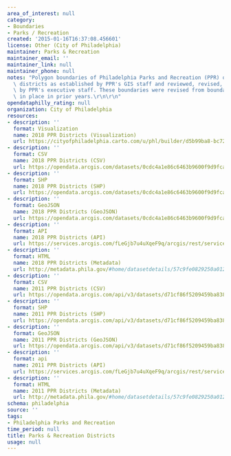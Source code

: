 ```yaml
---
area_of_interest: null
category:
- Boundaries
- Parks / Recreation
created: '2015-01-16T16:37:08.456601'
license: Other (City of Philadelphia)
maintainer: Parks & Recreation
maintainer_email: ''
maintainer_link: null
maintainer_phone: null
notes: "Polygon boundaries of Philadelphia Parks and Recreation (PPR) operational\
  \ districts as established by PPR's GIS staff and reviewed, revised, and approved\
  \ by PPR's executive staff. These boundaries were revised from boundaries that were\
  \ in place in prior years.\r\n\r\n"
opendataphilly_rating: null
organization: City of Philadelphia
resources:
- description: ''
  format: Visualization
  name: 2018 PPR Districts (Visualization)
  url: https://cityofphiladelphia.carto.com/u/phl/builder/d5b99ba8-bc72-460b-8d95-2c29c1efdeb8/embed
- description: ''
  format: CSV
  name: 2018 PPR Districts (CSV)
  url: https://opendata.arcgis.com/datasets/0cdc4a1e86c6463b9600f9d9fca39875_0.csv
- description: ''
  format: SHP
  name: 2018 PPR Districts (SHP)
  url: https://opendata.arcgis.com/datasets/0cdc4a1e86c6463b9600f9d9fca39875_0.zip
- description: ''
  format: GeoJSON
  name: 2018 PPR Districts (GeoJSON)
  url: https://opendata.arcgis.com/datasets/0cdc4a1e86c6463b9600f9d9fca39875_0.geojson
- description: ''
  format: API
  name: 2018 PPR Districts (API)
  url: https://services.arcgis.com/fLeGjb7u4uXqeF9q/arcgis/rest/services/PPR_Districts_2018/FeatureServer/0/query?outFields=*&where=1%3D1
- description: ''
  format: HTML
  name: 2018 PPR Districts (Metadata)
  url: http://metadata.phila.gov/#home/datasetdetails/57c9fe0829250a01219e87a9/representationdetails/5ad75528b3a57726ff0dc00c/
- description: ''
  format: CSV
  name: 2011 PPR Districts (CSV)
  url: https://opendata.arcgis.com/api/v3/datasets/d71cf86f5209459ba838995969f055f0_0/downloads/data?format=csv&spatialRefId=4326&where=1%3D1
- description: ''
  format: SHP
  name: 2011 PPR Districts (SHP)
  url: https://opendata.arcgis.com/api/v3/datasets/d71cf86f5209459ba838995969f055f0_0/downloads/data?format=shp&spatialRefId=4326&where=1%3D1
- description: ''
  format: GeoJSON
  name: 2011 PPR Districts (GeoJSON)
  url: https://opendata.arcgis.com/api/v3/datasets/d71cf86f5209459ba838995969f055f0_0/downloads/data?format=geojson&spatialRefId=4326&where=1%3D1
- description: ''
  format: api
  name: 2011 PPR Districts (API)
  url: https://services.arcgis.com/fLeGjb7u4uXqeF9q/arcgis/rest/services/PPR_Districts_2011/FeatureServer
- description: ''
  format: HTML
  name: 2011 PPR Districts (Metadata)
  url: http://metadata.phila.gov/#home/datasetdetails/57c9fe0829250a01219e87a9/representationdetails/57c9fe0829250a01219e87ad/
schema: philadelphia
source: ''
tags:
- Philadelphia Parks and Recreation
time_period: null
title: Parks & Recreation Districts
usage: null
---
```

